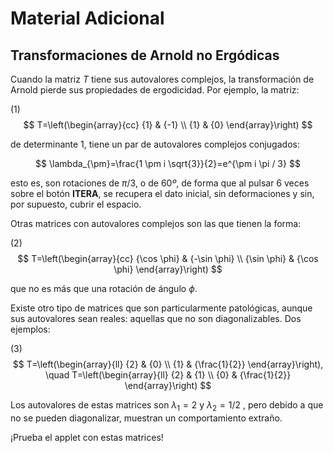 # Material Adicional

## Transformaciones de Arnold no Ergódicas

Cuando la matriz $T$ tiene sus autovalores complejos, la transformación de Arnold pierde sus propiedades de ergodicidad. Por ejemplo, la matriz:

(1)
$$
T=\left(\begin{array}{cc}
{1} & {-1} \\
{1} & {0}
\end{array}\right)
$$

de determinante 1, tiene un par de autovalores complejos conjugados:

$$
\lambda_{\pm}=\frac{1 \pm i \sqrt{3}}{2}=e^{\pm i \pi / 3}
$$

esto es, son rotaciones de $\pi / 3$, o de $60º$, de forma que al pulsar 6 veces sobre el botón **ITERA**, se recupera el dato inicial, sin deformaciones y sin, por supuesto, cubrir el espacio.

Otras matrices con autovalores complejos son las que tienen la forma:

(2)
$$
T=\left(\begin{array}{cc}
{\cos \phi} & {-\sin \phi} \\
{\sin \phi} & {\cos \phi}
\end{array}\right)
$$

que no es más que una rotación de ángulo $\phi$.

Existe otro tipo de matrices que son particularmente patológicas, aunque sus autovalores sean reales: aquellas que no son diagonalizables. Dos ejemplos:

(3)
$$
T=\left(\begin{array}{ll}
{2} & {0} \\
{1} & {\frac{1}{2}}
\end{array}\right), \quad T=\left(\begin{array}{ll}
{2} & {1} \\
{0} & {\frac{1}{2}}
\end{array}\right)
$$

Los autovalores de estas matrices son $\lambda_1 =2$ y $\lambda_2 = 1/2$ , pero debido a que no se pueden diagonalizar, muestran un comportamiento extraño.

¡Prueba el applet con estas matrices!
